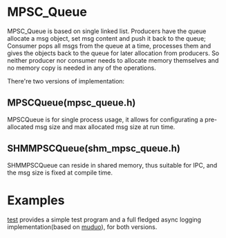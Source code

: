 # MPSC_Queue
MPSC_Queue is based on single linked list. Producers have the queue allocate a msg object, set msg content and push it back to the queue; Consumer pops all msgs from the queue at a time, processes them and gives the objects back to the queue for later allocation from producers. So neither producer nor consumer needs to allocate memory themselves and no memory copy is needed in any of the operations.

There're two versions of implementation: 
## MPSCQueue(mpsc_queue.h)
MPSCQueue is for single process usage, it allows for configurating a pre-allocated msg size and max allocated msg size at run time.

## SHMMPSCQueue(shm_mpsc_queue.h)
SHMMPSCQueue can reside in shared memory, thus suitable for IPC, and the msg size is fixed at compile time.

# Examples
[test](https://github.com/MengRao/MPSC_Queue/tree/master/test) provides a simple test program and a full fledged async logging implementation(based on [muduo](https://github.com/chenshuo/muduo)), for both versions.
